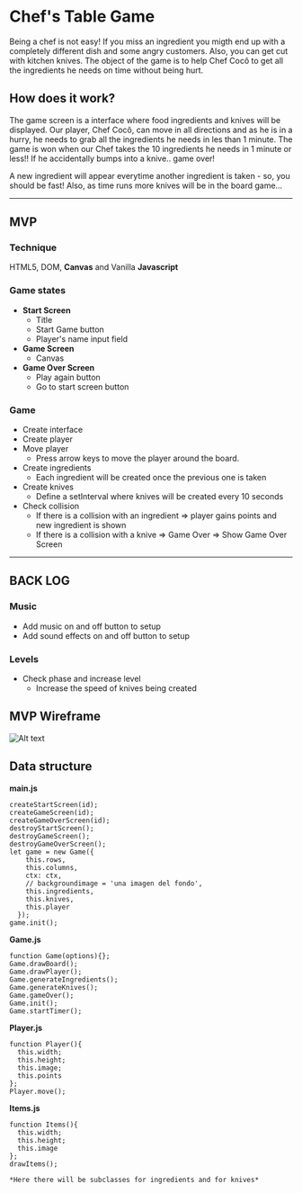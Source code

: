 # Chef's Table Game 
Being a chef is not easy! If you miss an ingredient you migth end up with a completely different dish and some angry customers. Also, you can get cut with kitchen knives. The object of the game is to help Chef Cocô to get all the ingredients he needs on time without being hurt.

## How does it work?
The game screen is a interface where food ingredients and knives will be displayed. Our player, Chef Cocô, can move in all directions and as he is in a hurry, he needs to grab all the ingredients he needs in les than 1 minute. The game is won when our Chef takes the 10 ingredients he needs in 1 minute or less!! If he accidentally bumps into a knive.. game over!

A new ingredient will appear everytime another ingredient is taken - so, you should be fast! Also, as time runs more knives will be in the board game...

* * *
## MVP
### Technique
HTML5, DOM, **Canvas** and Vanilla **Javascript**

### Game states
* __Start Screen__
  * Title
  * Start Game button
  * Player's name input field
* __Game Screen__
  * Canvas
* __Game Over Screen__
  * Play again button
  * Go to start screen button

### Game
* Create interface
* Create player
* Move player
  * Press arrow keys to move the player around the board.
* Create ingredients
  * Each ingredient will be created once the previous one is taken
* Create knives
  * Define a setInterval where knives will be created every 10 seconds
* Check collision
  * If there is a collision with an ingredient => player gains points and new ingredient is shown
  * If there is a collision with a knive => Game Over => Show Game Over Screen
* * *

## BACK LOG
### Music
* Add music on and off button to setup
* Add sound effects on and off button to setup
### Levels
* Check phase and increase level
  * Increase the speed of knives being created 

## MVP Wireframe

![Alt text](https://s3.amazonaws.com/assets.mockflow.com/app/wireframepro/company/Cc59c887c2a9c4f55be8f2d746ee41db0/projects/Md053a6749e754823bb8b8173fa39a3d81604153255273/pages/d687c4b2f7b34f02999f4d2cb430a3c4/image/d687c4b2f7b34f02999f4d2cb430a3c4.png "Chef's Table Wireframe")

## Data structure
__main.js__
````
createStartScreen(id);
createGameScreen(id);
createGameOverScreen(id);
destroyStartScreen();
destroyGameScreen();
destroyGameOverScreen();
let game = new Game({
    this.rows,
    this.columns,
    ctx: ctx,
    // backgroundimage = 'una imagen del fondo',
    this.ingredients,
    this.knives,
    this.player
  });
game.init();
````
__Game.js__
````
function Game(options){};
Game.drawBoard();
Game.drawPlayer();
Game.generateIngredients();
Game.generateKnives();
Game.gameOver();
Game.init();
Game.startTimer();
````
__Player.js__
````
function Player(){
  this.width;
  this.height;
  this.image;
  this.points
};
Player.move();
````
__Items.js__
````
function Items(){
  this.width;
  this.height;
  this.image
};
drawItems();

*Here there will be subclasses for ingredients and for knives*
````  
